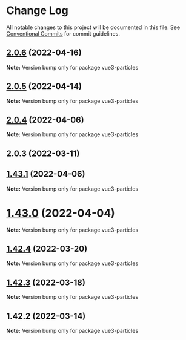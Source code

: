 # Change Log

All notable changes to this project will be documented in this file.
See [Conventional Commits](https://conventionalcommits.org) for commit guidelines.

## [2.0.6](https://github.com/matteobruni/tsparticles/compare/vue3-particles@2.0.5...vue3-particles@2.0.6) (2022-04-16)

**Note:** Version bump only for package vue3-particles





## [2.0.5](https://github.com/matteobruni/tsparticles/compare/vue3-particles@2.0.4...vue3-particles@2.0.5) (2022-04-14)

**Note:** Version bump only for package vue3-particles





## [2.0.4](https://github.com/matteobruni/tsparticles/compare/vue3-particles@1.43.1...vue3-particles@2.0.4) (2022-04-06)

**Note:** Version bump only for package vue3-particles





## 2.0.3 (2022-03-11)
## [1.43.1](https://github.com/matteobruni/tsparticles/compare/vue3-particles@1.43.0...vue3-particles@1.43.1) (2022-04-06)

**Note:** Version bump only for package vue3-particles





# [1.43.0](https://github.com/matteobruni/tsparticles/compare/vue3-particles@1.42.4...vue3-particles@1.43.0) (2022-04-04)

**Note:** Version bump only for package vue3-particles





## [1.42.4](https://github.com/matteobruni/tsparticles/compare/vue3-particles@1.42.3...vue3-particles@1.42.4) (2022-03-20)

**Note:** Version bump only for package vue3-particles





## [1.42.3](https://github.com/matteobruni/tsparticles/compare/vue3-particles@1.42.2...vue3-particles@1.42.3) (2022-03-18)

**Note:** Version bump only for package vue3-particles





## 1.42.2 (2022-03-14)

**Note:** Version bump only for package vue3-particles
